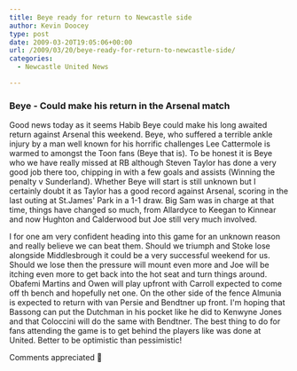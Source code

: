 ```yaml
---
title: Beye ready for return to Newcastle side
author: Kevin Doocey
type: post
date: 2009-03-20T19:05:06+00:00
url: /2009/03/20/beye-ready-for-return-to-newcastle-side/
categories:
  - Newcastle United News

---
```

### Beye - Could make his return in the Arsenal match

Good news today as it seems Habib Beye could make his long awaited return against Arsenal this weekend. Beye, who suffered a terrible ankle injury by a man well known for his horrific challenges Lee Cattermole is warmed to amongst the Toon fans (Beye that is). To be honest it is Beye who we have really missed at RB although Steven Taylor has done a very good job there too, chipping in with a few goals and assists (Winning the penalty v Sunderland). Whether Beye will start is still unknown but I certainly doubt it as Taylor has a good record against Arsenal, scoring in the last outing at St.James' Park in a 1-1 draw. Big Sam was in charge at that time, things have changed so much, from Allardyce to Keegan to Kinnear and now Hughton and Calderwood but Joe still very much involved.

I for one am very confident heading into this game for an unknown reason and really believe we can beat them. Should we triumph and Stoke lose alongside Middlesbrough it could be a very successful weekend for us. Should we lose then the pressure will mount even more and Joe will be itching even more to get back into the hot seat and turn things around. Obafemi Martins and Owen will play upfront with Carroll expected to come off th bench and hopefully net one. On the other side of the fence Almunia is expected to return with van Persie and Bendtner up front. I'm hoping that Bassong can put the Dutchman in his pocket like he did to Kenwyne Jones and that Coloccini will do the same with Bendtner. The best thing to do for fans attending the game is to get behind the players like was done at United. Better to be optimistic than pessimistic!

Comments appreciated 🙂
